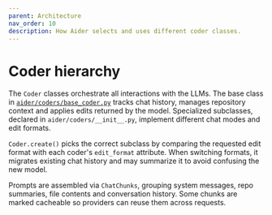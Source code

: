 ```yaml
---
parent: Architecture
nav_order: 10
description: How Aider selects and uses different coder classes.
---
```


# Coder hierarchy

The `Coder` classes orchestrate all interactions with the LLMs. The base class in
[`aider/coders/base_coder.py`](https://github.com/Aider-AI/aider/blob/main/aider/coders/base_coder.py)
tracks chat history, manages repository context and applies edits returned by the model.
Specialized subclasses, declared in `aider/coders/__init__.py`, implement different
chat modes and edit formats.

`Coder.create()` picks the correct subclass by comparing the requested edit format
with each coder's `edit_format` attribute. When switching formats, it migrates
existing chat history and may summarize it to avoid confusing the new model.

Prompts are assembled via `ChatChunks`, grouping system messages, repo summaries,
file contents and conversation history. Some chunks are marked cacheable so providers
can reuse them across requests.
